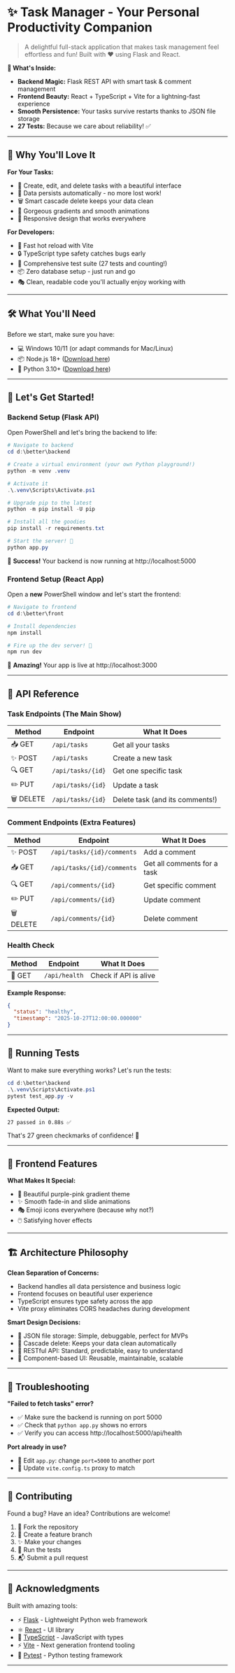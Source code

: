 # ✨ Task Manager - Your Personal Productivity Companion

> A delightful full-stack application that makes task management feel effortless and fun! Built with ❤️ using Flask and React.

**🎯 What's Inside:**
- **Backend Magic:** Flask REST API with smart task & comment management
- **Frontend Beauty:** React + TypeScript + Vite for a lightning-fast experience
- **Smooth Persistence:** Your tasks survive restarts thanks to JSON file storage
- **27 Tests:** Because we care about reliability! ✅

---

## 🌟 Why You'll Love It

**For Your Tasks:**
- 📝 Create, edit, and delete tasks with a beautiful interface
- 💾 Data persists automatically - no more lost work!
- 🗑️ Smart cascade delete keeps your data clean
- 🎨 Gorgeous gradients and smooth animations
- 📱 Responsive design that works everywhere

**For Developers:**
- 🚀 Fast hot reload with Vite
- 🔒 TypeScript type safety catches bugs early
- 🧪 Comprehensive test suite (27 tests and counting!)
- 📦 Zero database setup - just run and go
- 🎭 Clean, readable code you'll actually enjoy working with

---

## 🛠️ What You'll Need

Before we start, make sure you have:
- 💻 Windows 10/11 (or adapt commands for Mac/Linux)
- 📦 Node.js 18+ ([Download here](https://nodejs.org/))
- 🐍 Python 3.10+ ([Download here](https://www.python.org/downloads/))

---

## 🚀 Let's Get Started!

### Backend Setup (Flask API)

Open PowerShell and let's bring the backend to life:

```powershell
# Navigate to backend
cd d:\better\backend

# Create a virtual environment (your own Python playground!)
python -m venv .venv

# Activate it
.\.venv\Scripts\Activate.ps1

# Upgrade pip to the latest
python -m pip install -U pip

# Install all the goodies
pip install -r requirements.txt

# Start the server! 🎉
python app.py
```

🎊 **Success!** Your backend is now running at http://localhost:5000

### Frontend Setup (React App)

Open a **new** PowerShell window and let's start the frontend:

```powershell
# Navigate to frontend
cd d:\better\front

# Install dependencies
npm install

# Fire up the dev server! 🚀
npm run dev
```

🌈 **Amazing!** Your app is live at http://localhost:3000

---


## 🎯 API Reference

### Task Endpoints (The Main Show)

| Method | Endpoint | What It Does | 
|--------|----------|--------------|
| 📥 GET | `/api/tasks` | Get all your tasks |
| ✨ POST | `/api/tasks` | Create a new task |
| 🔍 GET | `/api/tasks/{id}` | Get one specific task |
| ✏️ PUT | `/api/tasks/{id}` | Update a task |
| 🗑️ DELETE | `/api/tasks/{id}` | Delete task (and its comments!) |

### Comment Endpoints (Extra Features)

| Method | Endpoint | What It Does |
|--------|----------|--------------|
| ✨ POST | `/api/tasks/{id}/comments` | Add a comment |
| 📥 GET | `/api/tasks/{id}/comments` | Get all comments for a task |
| 🔍 GET | `/api/comments/{id}` | Get specific comment |
| ✏️ PUT | `/api/comments/{id}` | Update comment |
| 🗑️ DELETE | `/api/comments/{id}` | Delete comment |

### Health Check

| Method | Endpoint | What It Does |
|--------|----------|--------------|
| 💚 GET | `/api/health` | Check if API is alive |

**Example Response:**
```json
{
  "status": "healthy",
  "timestamp": "2025-10-27T12:00:00.000000"
}
```

---

## 🧪 Running Tests

Want to make sure everything works? Let's run the tests:

```powershell
cd d:\better\backend
.\.venv\Scripts\Activate.ps1
pytest test_app.py -v
```

**Expected Output:**
```
27 passed in 0.88s ✅
```

That's 27 green checkmarks of confidence! 💚

---

## 🎨 Frontend Features

**What Makes It Special:**
- 🌈 Beautiful purple-pink gradient theme
- ✨ Smooth fade-in and slide animations
- 🎭 Emoji icons everywhere (because why not?)
- 🖱️ Satisfying hover effects
---

## 🏗️ Architecture Philosophy

**Clean Separation of Concerns:**
- Backend handles all data persistence and business logic
- Frontend focuses on beautiful user experience
- TypeScript ensures type safety across the app
- Vite proxy eliminates CORS headaches during development

**Smart Design Decisions:**
- 📁 JSON file storage: Simple, debuggable, perfect for MVPs
- 🔄 Cascade delete: Keeps your data clean automatically
- 🎯 RESTful API: Standard, predictable, easy to understand
- 🧩 Component-based UI: Reusable, maintainable, scalable

---

## 🐛 Troubleshooting

**"Failed to fetch tasks" error?**
- ✅ Make sure the backend is running on port 5000
- ✅ Check that `python app.py` shows no errors
- ✅ Verify you can access http://localhost:5000/api/health

**Port already in use?**
- 🔧 Edit `app.py`: change `port=5000` to another port
- 🔧 Update `vite.config.ts` proxy to match
---

## 🤝 Contributing

Found a bug? Have an idea? Contributions are welcome!

1. 🍴 Fork the repository
2. 🌿 Create a feature branch
3. ✨ Make your changes
4. 🧪 Run the tests
5. 📬 Submit a pull request

---


## 🙏 Acknowledgments

Built with amazing tools:
- ⚡ [Flask](https://flask.palletsprojects.com/) - Lightweight Python web framework
- ⚛️ [React](https://react.dev/) - UI library
- 🔷 [TypeScript](https://www.typescriptlang.org/) - JavaScript with types
- ⚡ [Vite](https://vitejs.dev/) - Next generation frontend tooling
- 🧪 [Pytest](https://pytest.org/) - Python testing framework

---
